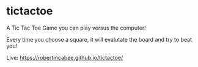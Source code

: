 # tictactoe
A Tic Tac Toe Game you can play versus the computer!

Every time you choose a square, it will evalutate the board and try to beat you!

Live: https://robertmcabee.github.io/tictactoe/
